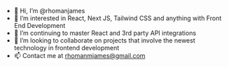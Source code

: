 - 👋 Hi, I’m @rhomanjames
- 👀 I’m interested in React, Next JS, Tailwind CSS and anything with Front End Development
- 🌱 I’m continuing to master React and 3rd party API integrations
- 💞️ I’m looking to collaborate on projects that involve the newest technology in frontend development
- 📫 Contact me at rhomanmjames@gmail.com

<!---
rhomanjames/rhomanjames is a ✨ special ✨ repository because its `README.md` (this file) appears on your GitHub profile.
You can click the Preview link to take a look at your changes.
--->
